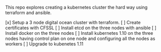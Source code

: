 This repo explores creating a kubernetes cluster the hard way using terraform and ansible.

[x] Setup a 3 node digital ocean cluster with terraform.
[ ] Create certificates with CFSSL
[ ] Install etcd on the three nodes with ansible
[ ] Install docker on the three nodes
[ ] Install kubernetes 1.10 on the three nodes having control plan on one node and configuring all the nodes as workers
[ ] Upgrade to kubenetes 1.11
